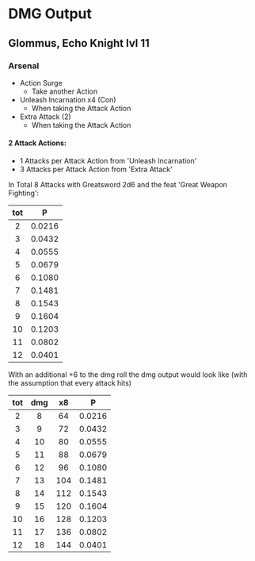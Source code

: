 # DMG Output

## Glommus, Echo Knight lvl 11

### Arsenal
- Action Surge
    - Take another Action
- Unleash Incarnation x4 (Con)
    - When taking the Attack Action
- Extra Attack (2)
    - When taking the Attack Action

#### 2 Attack Actions:
- 1 Attacks per Attack Action from 'Unleash Incarnation'
- 3 Attacks per Attack Action from 'Extra Attack'

In Total 8 Attacks with Greatsword 2d6 and the feat 'Great Weapon Fighting':

| tot  |    P     |
|:---: |:--------:|
|  2   |  0.0216  |
|  3   |  0.0432  |
|  4   |  0.0555  |
|  5   |  0.0679  |
|  6   |  0.1080  |
|  7   |  0.1481  |
|  8   |  0.1543  |
|  9   |  0.1604  |
|  10  |  0.1203  |
|  11  |  0.0802  |
|  12  |  0.0401  |

With an additional +6 to the dmg roll the dmg output would look like
(with the assumption that every attack hits)

| tot  | dmg  |  x8  |    P     |
|:---: |:---: |:---: |:--------:|
|  2   |  8   |  64  |  0.0216  |
|  3   |  9   |  72  |  0.0432  |
|  4   |  10  |  80  |  0.0555  |
|  5   |  11  |  88  |  0.0679  |
|  6   |  12  |  96  |  0.1080  |
|  7   |  13  |  104 |  0.1481  |
|  8   |  14  |  112 |  0.1543  |
|  9   |  15  |  120 |  0.1604  |
|  10  |  16  |  128 |  0.1203  |
|  11  |  17  |  136 |  0.0802  |
|  12  |  18  |  144 |  0.0401  |

